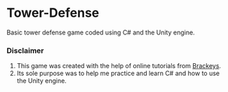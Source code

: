 # Tower-Defense
Basic tower defense game coded using C# and the Unity engine.
### Disclaimer 
  1. This game was created with the help of online tutorials from [Brackeys](https://www.youtube.com/user/Brackeys). 
  1. Its sole purpose was to help me practice and learn C# and how to use the Unity engine.
